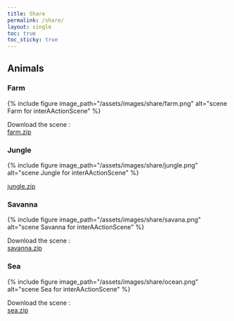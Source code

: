 ```yaml
---
title: Share
permalink: /share/
layout: single
toc: true
toc_sticky: true
---
```


## Animals

### Farm

{% include figure image_path="/assets/images/share/farm.png" alt="scene Farm for interAActionScene" %}

Download the scene : <br>
<i class='fas fa-hand-point-right'></i> [farm.zip](../assets/scenesEN/farm.zip)

### Jungle

{% include figure image_path="/assets/images/share/jungle.png" alt="scene Jungle for interAActionScene" %}

<i class='fas fa-hand-point-right'></i> [jungle.zip](../assets/scenesEN/jungle.zip)

### Savanna

{% include figure image_path="/assets/images/share/savana.png" alt="scene Savanna for interAActionScene" %}

Download the scene : <br>
<i class='fas fa-hand-point-right'></i> [savanna.zip](../assets/scenesEN/savanna.zip)

### Sea

{% include figure image_path="/assets/images/share/ocean.png" alt="scene Sea for interAActionScene" %}

Download the scene : <br>
<i class='fas fa-hand-point-right'></i> [sea.zip](../assets/scenesEN/sea.zip)
